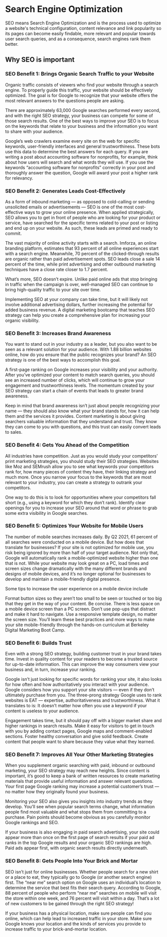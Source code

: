 # Search Engine Optimization

SEO means Search Engine Optimization and is the process used to optimize a website's technical configuration, content relevance and link popularity so its pages can become easily findable, more relevant and popular towards user search queries, and as a consequence, search engines rank them better.

## Why SEO is important

### SEO Benefit 1: Brings Organic Search Traffic to your Website

Organic traffic consists of viewers who find your website through a search engine. To properly guide this traffic, your website should be effectively optimized. The goal is for Google to recognize that your website offers the most relevant answers to the questions people are asking.

There are approximately 63,000 Google searches performed every second, and with the right SEO strategy, your business can compete for some of those search results. One of the best ways to improve your SEO is to focus on the keywords that relate to your business and the information you want to share with your audience. 

Google’s web crawlers examine every site on the web for specific keywords, user-friendly interfaces and general trustworthiness. These bots use this data to determine the best answers for each query. If you are writing a post about accounting software for nonprofits, for example, think about how users will search and what words they will use. If you use the keywords “accounting software for nonprofits” correctly in your post and thoroughly answer the question, Google will award your post a higher rank for relevancy.

### SEO Benefit 2: Generates Leads Cost-Effectively

As a form of inbound marketing — as opposed to cold-calling or sending unsolicited emails or advertisements — SEO is one of the most cost-effective ways to grow your online presence. When applied strategically, SEO allows you to get in front of people who are looking for your product or service, have searched for the specific terms related to your post or listing and end up on your website. As such, these leads are primed and ready to commit. 

The vast majority of online activity starts with a search. Imforza, an online branding platform, estimates that 93 percent of all online experiences start with a search engine. Meanwhile, 70 percent of the clicked-through results are organic rather than paid advertisement spots. SEO leads close a sale 14 percent of the time, while print advertising and other outbound marketing techniques have a close rate closer to 1.7 percent.

What’s more, SEO doesn’t expire. Unlike paid online ads that stop bringing in traffic when the campaign is over, well-managed SEO can continue to bring high-quality traffic to your site over time.

Implementing SEO at your company can take time, but it will likely not involve additional advertising dollars, further increasing the potential for added business revenue. A digital marketing bootcamp that teaches SEO strategy can help you create a comprehensive plan for increasing your organic visibility.

### SEO Benefit 3: Increases Brand Awareness 

You want to stand out in your industry as a leader, but you also want to be seen as a relevant solution for your audience. With 1.88 billion websites online, how do you ensure that the public recognizes your brand? An SEO strategy is one of the best ways to accomplish this goal.

A first-page ranking on Google increases your visibility and your authority. After you’ve optimized your content to match search queries, you should see an increased number of clicks, which will continue to grow your engagement and trustworthiness levels. The momentum created by your SEO strategy can start a chain of events that leads to greater brand awareness.

Keep in mind that brand awareness isn’t just about people recognizing your name — they should also know what your brand stands for, how it can help them and the services it provides. Content marketing is about giving searchers valuable information that they understand and trust. They know they can come to you with questions, and this trust can easily convert leads to sales.

### SEO Benefit 4: Gets You Ahead of the Competition

All industries have competition. Just as you would study your competitors’ print marketing strategies, you should study their SEO strategies. Websites like Moz and SEMrush allow you to see what keywords your competitors rank for, how many pieces of content they have, their linking strategy and much more. Once you narrow your focus to the keywords that are most relevant to your industry, you can create a strategy to outrank your competitors. 

One way to do this is to look for opportunities where your competitors fall short (e.g., using a keyword for which they don’t rank). Identify clear openings for you to increase your SEO around that word or phrase to grab some extra visibility in Google searches. 

### SEO Benefit 5: Optimizes Your Website for Mobile Users

The number of mobile searches increases daily. By Q2 2021, 61 percent of all searches were conducted on a mobile device. But how does that translate for businesses? If your site is not optimized for mobile use, you risk being ignored by more than half of your target audience. Not only that, Google will automatically rank a mobile-optimized website higher than one that is not. While your website may look great on a PC, load times and screen sizes change dramatically with the many different brands and designs of mobile devices, and it’s no longer optional for businesses to develop and maintain a mobile-friendly digital presence.

Some tips to increase the user experience on a mobile device include

Format button sizes so they aren’t too small to be seen or touched or too big that they get in the way of your content.
Be concise. There is less space on a mobile device screen than a PC screen.
Don’t use pop-ups that distract and make it hard to navigate.
Use a responsive template design, no matter the screen size.
You’ll learn these best practices and more ways to make your site mobile-friendly through the hands-on curriculum at Berkeley Digital Marketing Boot Camp.

### SEO Benefit 6: Builds Trust

Even with a strong SEO strategy, building customer trust in your brand takes time. Invest in quality content for your readers to become a trusted source for up-to-date information. This can improve the way consumers view your business and, in turn, increase your ranking. 

Google isn’t just looking for specific words for ranking your site, it also looks for how often and how authoritatively you interact with your audience. Google considers how you support your site visitors — even if they don’t ultimately purchase from you. The three-prong strategy Google uses to rank websites is EAT — expertise, authoritativeness and trustworthiness. What it translates to is: It doesn’t matter how often you use a keyword if your content is useless to your audience. 

Engagement takes time, but it should pay off with a bigger market share and higher rankings in search results. Make it easy for visitors to get in touch with you by adding contact pages, Google maps and comment-enabled sections. Foster healthy conversation and give solid feedback. Create content that people want to share because they value what they learned. 

### SEO Benefit 7: Improves All Your Other Marketing Strategies

When you supplement organic searching with paid, inbound or outbound marketing, your SEO strategy may reach new heights. Since content is important, it’s good to keep a bank of written resources to create marketing materials that provide useful information and answer relevant questions. Your first page Google ranking may increase a potential customer’s trust — no matter how they originally found your business. 

Monitoring your SEO also gives you insights into industry trends as they develop. You’ll see when popular search terms change, what information people find most valuable and what stops them from committing to a purchase. Pain points should become obvious as you carefully monitor Google rankings and SEO. 

If your business is also engaging in paid search advertising, your site could appear more than once on the first page of search results if your paid ad ranks in the top Google results and your organic SEO rankings are high. Paid ads appear first, with organic search results directly underneath. 

### SEO Benefit 8: Gets People Into Your Brick and Mortar

SEO isn’t just for online businesses. Whether people search for a new shirt or a place to eat, they typically go to Google (or another search engine) first. The “near me” search option on Google uses an individual’s location to determine the service that best fits their search query. According to Google, 88 percent of people who perform “near me” searches on mobile will visit the store within one week, and 76 percent will visit within a day. That’s a lot of new customers to be gained through the right SEO strategy!

If your business has a physical location, make sure people can find you online, which can help lead to increased traffic in your store. Make sure Google knows your location and the kinds of services you provide to increase traffic to your brick-and-mortar location.